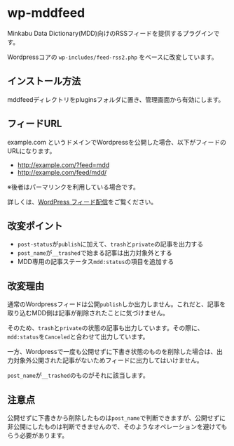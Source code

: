 # wp-mddfeed

Minkabu Data Dictionary(MDD)向けのRSSフィードを提供するプラグインです。

Wordpressコアの `wp-includes/feed-rss2.php` をベースに改変しています。

## インストール方法

mddfeedディレクトリをpluginsフォルダに置き、管理画面から有効にします。

## フィードURL

example.com というドメインでWordpressを公開した場合、以下がフィードのURLになります。

* http://example.com/?feed=mdd
* http://example.com/feed/mdd/

※後者はパーマリンクを利用している場合です。

詳しくは、[WordPress フィード配信](http://wpdocs.osdn.jp/WordPress_%E3%83%95%E3%82%A3%E3%83%BC%E3%83%89%E9%85%8D%E4%BF%A1)をご覧ください。

## 改変ポイント

* `post-status`が`publish`に加えて、`trash`と`private`の記事を出力する
* `post_name`が`__trashed`で始まる記事は出力対象外とする
* MDD専用の記事ステータス`mdd:status`の項目を追加する


## 改変理由

通常のWordpressフィードは公開`publish`しか出力しません。これだと、記事を取り込むMDD側は記事が削除されたことに気づけません。

そのため、`trash`と`private`の状態の記事も出力しています。その際に、`mdd:status`を`Canceled`と合わせて出力しています。

一方、Wordpressで一度も公開せずに下書き状態のものを削除した場合は、出力対象外公開された記事がないためフィードに出力してはいけません。

`post_name`が`__trashed`のものがそれに該当します。

## 注意点

公開せずに下書きから削除したものは`post_name`で判断できますが、公開せずに非公開にしたものは判断できませんので、そのようなオペレーションを避けてもらう必要があります。
